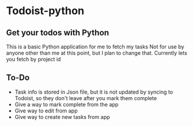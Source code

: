 # Todoist-python

## Get your todos with Python
This is a basic Python application for me to fetch my tasks
Not for use by anyone other than me at this point, but I plan to change that.
Currently lets you fetch by project id

## To-Do
- Task info is stored in Json file, but it is not updated by syncing to Todoist, so they don't leave after you mark them complete
- Give a way to mark complete from the app
- Give way to edit from app
- Give way to create new tasks from app

